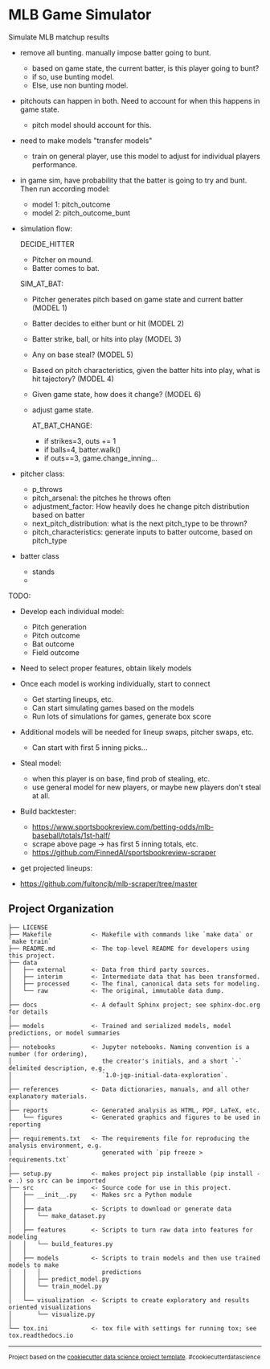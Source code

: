 MLB Game Simulator
==============================

Simulate MLB matchup results

- remove all bunting. manually impose batter going to bunt.
    - based on game state, the current batter, is this player going to bunt?
    - if so, use bunting model.
    - Else, use non bunting model.

- pitchouts can happen in both. Need to account for when this happens in game state.
    - pitch model should account for this.

- need to make models "transfer models"
    - train on general player, use this model to adjust for individual players performance.

- in game sim, have probability that the batter is going to try and bunt. Then run according model:
    - model 1: pitch_outcome
    - model 2: pitch_outcome_bunt

- simulation flow:
    
    DECIDE_HITTER
    - Pitcher on mound. 
    - Batter comes to bat. 
    
    SIM_AT_BAT:
    - Pitcher generates pitch based on game state and current batter (MODEL 1)
    - Batter decides to either bunt or hit (MODEL 2)
    - Batter strike, ball, or hits into play (MODEL 3)
    - Any on base steal? (MODEL 5)
    - Based on pitch characteristics, given the batter hits into play, what is hit tajectory? (MODEL 4)
    - Given game state, how does it change? (MODEL 6)
    - adjust game state. 

        AT_BAT_CHANGE:
        - if strikes=3, outs += 1
        - if balls=4, batter.walk()
        - if outs==3, game.change_inning...

- pitcher class:
    - p_throws
    - pitch_arsenal: the pitches he throws often
    - adjustment_factor: How heavily does he change pitch distribution based on batter
    - next_pitch_distribution: what is the next pitch_type to be thrown?
    - pitch_characteristics: generate inputs to batter outcome, based on pitch_type
    
- batter class
    - stands
    - 

TODO:
- Develop each individual model:
    - Pitch generation
    - Pitch outcome
    - Bat outcome
    - Field outcome
- Need to select proper features, obtain likely models
- Once each model is working individually, start to connect
    - Get starting lineups, etc.
    - Can start simulating games based on the models
    - Run lots of simulations for games, generate box score
- Additional models will be needed for lineup swaps, pitcher swaps, etc.
    - Can start with first 5 inning picks...
- Steal model:
    - when this player is on base, find prob of stealing, etc.
    - use general model for new players, or maybe new players don't steal at all.
- Build backtester:
    - https://www.sportsbookreview.com/betting-odds/mlb-baseball/totals/1st-half/
    - scrape above page -> has first 5 inning totals, etc.
    - https://github.com/FinnedAI/sportsbookreview-scraper

- get projected lineups:
 - https://github.com/fultoncjb/mlb-scraper/tree/master


Project Organization
------------

    ├── LICENSE
    ├── Makefile           <- Makefile with commands like `make data` or `make train`
    ├── README.md          <- The top-level README for developers using this project.
    ├── data
    │   ├── external       <- Data from third party sources.
    │   ├── interim        <- Intermediate data that has been transformed.
    │   ├── processed      <- The final, canonical data sets for modeling.
    │   └── raw            <- The original, immutable data dump.
    │
    ├── docs               <- A default Sphinx project; see sphinx-doc.org for details
    │
    ├── models             <- Trained and serialized models, model predictions, or model summaries
    │
    ├── notebooks          <- Jupyter notebooks. Naming convention is a number (for ordering),
    │                         the creator's initials, and a short `-` delimited description, e.g.
    │                         `1.0-jqp-initial-data-exploration`.
    │
    ├── references         <- Data dictionaries, manuals, and all other explanatory materials.
    │
    ├── reports            <- Generated analysis as HTML, PDF, LaTeX, etc.
    │   └── figures        <- Generated graphics and figures to be used in reporting
    │
    ├── requirements.txt   <- The requirements file for reproducing the analysis environment, e.g.
    │                         generated with `pip freeze > requirements.txt`
    │
    ├── setup.py           <- makes project pip installable (pip install -e .) so src can be imported
    ├── src                <- Source code for use in this project.
    │   ├── __init__.py    <- Makes src a Python module
    │   │
    │   ├── data           <- Scripts to download or generate data
    │   │   └── make_dataset.py
    │   │
    │   ├── features       <- Scripts to turn raw data into features for modeling
    │   │   └── build_features.py
    │   │
    │   ├── models         <- Scripts to train models and then use trained models to make
    │   │   │                 predictions
    │   │   ├── predict_model.py
    │   │   └── train_model.py
    │   │
    │   └── visualization  <- Scripts to create exploratory and results oriented visualizations
    │       └── visualize.py
    │
    └── tox.ini            <- tox file with settings for running tox; see tox.readthedocs.io


--------

<p><small>Project based on the <a target="_blank" href="https://drivendata.github.io/cookiecutter-data-science/">cookiecutter data science project template</a>. #cookiecutterdatascience</small></p>
